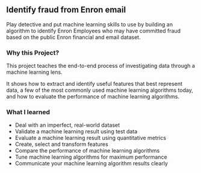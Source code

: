 ## Identify fraud from Enron email

Play detective and put machine learning skills to use by building an algorithm to identify Enron Employees who may have committed fraud based on the public Enron financial and email dataset.

### Why this Project?

This project teaches the end-to-end process of investigating data through a machine learning lens.

It shows how to extract and identify useful features that best represent data, a few of the most commonly used machine learning algorithms today, and how to evaluate the performance of machine learning algorithms.

### What I learned

* Deal with an imperfect, real-world dataset
* Validate a machine learning result using test data
* Evaluate a machine learning result using quantitative metrics
* Create, select and transform features
* Compare the performance of machine learning algorithms
* Tune machine learning algorithms for maximum performance
* Communicate your machine learning algorithm results clearly